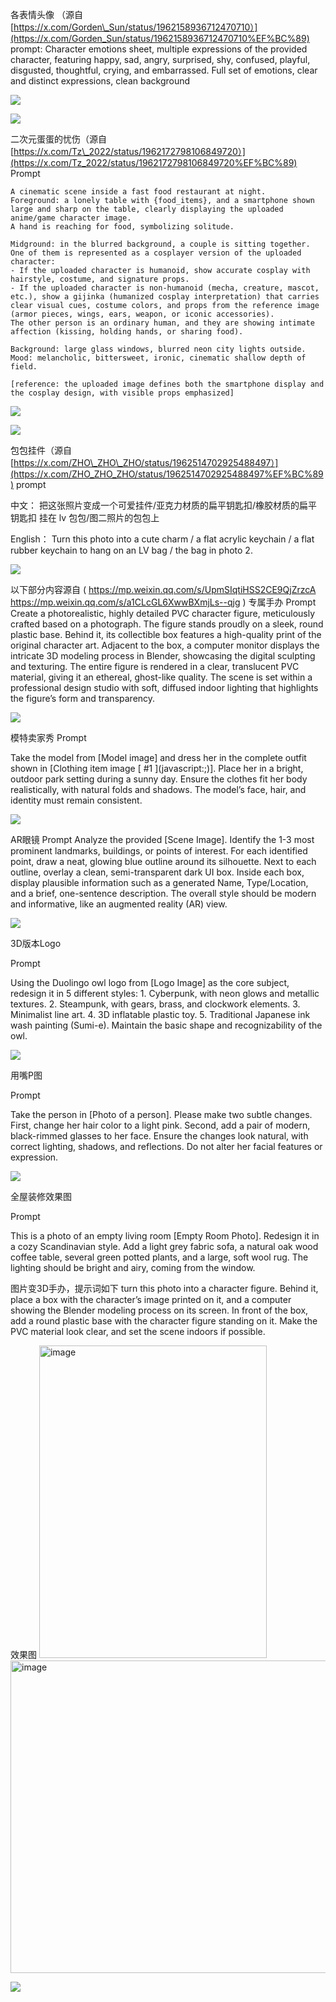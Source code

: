 各表情头像 （源自 [https://x.com/Gorden\_Sun/status/1962158936712470710）](https://x.com/Gorden_Sun/status/1962158936712470710%EF%BC%89)
prompt:
Character emotions sheet, multiple expressions of the provided character, featuring happy, sad, angry, surprised, shy, confused, playful, disgusted, thoughtful, crying, and embarrassed. Full set of emotions, clear and distinct expressions, clean background



&#x20;

![](https://emydaglj80.feishu.cn/space/api/box/stream/download/asynccode/?code=YTFkNTlhOWYxNWQxN2FlZjJiYTMxY2FmMWU4YjZhZjlfU2xLbmR4Qk1JdkhkOEtHT3Ywa0hNTnl3d04yY3l1SjRfVG9rZW46T0o0SmJXQVpyb0RDRUl4Y3hlZGNCZ1ZtbjdiXzE3NTY4NjQ3NDc6MTc1Njg2ODM0N19WNA)





&#x20;

![](https://emydaglj80.feishu.cn/space/api/box/stream/download/asynccode/?code=MWM0MTZmNGM4MzMzNGI0NzcyOTBmMTNmNjZiMGZkMWNfWXYwQXhxVzF4Rmt0ZjN3NmhBQjVPRmFDVndsWjM3MnVfVG9rZW46VTljdWJzY2JWbzd3NVN4Vk9KV2M2SGdybktlXzE3NTY4NjQ3NDc6MTc1Njg2ODM0N19WNA)

二次元蛋蛋的忧伤（源自 [https://x.com/Tz\_2022/status/1962172798106849720）](https://x.com/Tz_2022/status/1962172798106849720%EF%BC%89)
Prompt

```plaintext
A cinematic scene inside a fast food restaurant at night.  
Foreground: a lonely table with {food_items}, and a smartphone shown large and sharp on the table, clearly displaying the uploaded anime/game character image.  
A hand is reaching for food, symbolizing solitude.  

Midground: in the blurred background, a couple is sitting together.  
One of them is represented as a cosplayer version of the uploaded character:  
- If the uploaded character is humanoid, show accurate cosplay with hairstyle, costume, and signature props.  
- If the uploaded character is non-humanoid (mecha, creature, mascot, etc.), show a gijinka (humanized cosplay interpretation) that carries clear visual cues, costume colors, and props from the reference image (armor pieces, wings, ears, weapon, or iconic accessories).  
The other person is an ordinary human, and they are showing intimate affection (kissing, holding hands, or sharing food).  

Background: large glass windows, blurred neon city lights outside.  
Mood: melancholic, bittersweet, ironic, cinematic shallow depth of field.  

[reference: the uploaded image defines both the smartphone display and the cosplay design, with visible props emphasized]  
```



&#x20;

![](https://emydaglj80.feishu.cn/space/api/box/stream/download/asynccode/?code=YTQ3MzA3MzBhNDk3YzM1Y2E0ZTY4YzhjZDg2YjBmNTVfSjJQUm5aRmJPWWdjUHJwRHFocWl2U1RqSGtjcURuNDNfVG9rZW46VWk3UmJUVng3b0xJYXR4WXdqUmNiUDNDbjZlXzE3NTY4NjQ3NDc6MTc1Njg2ODM0N19WNA)





&#x20;

![](https://emydaglj80.feishu.cn/space/api/box/stream/download/asynccode/?code=MDk2NjEwYzJhOGJlOTNlYTMyMDY0ZTU2MWMxMmFlMzBfVUNONFA3SWJCYm13a0tPSmFNM2V0MVZRUmdSazdyYXlfVG9rZW46T3AybWJJMUQ1b25lcXZ4clZlV2NYMUp3bjFjXzE3NTY4NjQ3NDc6MTc1Njg2ODM0N19WNA)

包包挂件（源自 [https://x.com/ZHO\_ZHO\_ZHO/status/1962514702925488497）](https://x.com/ZHO_ZHO_ZHO/status/1962514702925488497%EF%BC%89)
prompt

中文：
把这张照片变成一个可爱挂件/亚克力材质的扁平钥匙扣/橡胶材质的扁平钥匙扣 挂在 lv 包包/图二照片的包包上

English：
Turn this photo into a cute charm / a flat acrylic keychain / a flat rubber keychain to hang on an LV bag / the bag in photo 2.



&#x20;

![](https://emydaglj80.feishu.cn/space/api/box/stream/download/asynccode/?code=OWEyOGE5M2E4MjQ3Njg1MmFkNThmOThhMzhhNTU1MzhfNXM5czhEV0w0cFJqZFN0RmtPd0NwaXBkMUpoS01VS0lfVG9rZW46R2t0cGJ3U09yb1I2dUF4WnVEZWNzOE1abk95XzE3NTY4NjQ3NDc6MTc1Njg2ODM0N19WNA)

以下部分内容源自
( <https://mp.weixin.qq.com/s/UpmSIqtiHSS2CE9QjZrzcA>
<https://mp.weixin.qq.com/s/a1CLcGL6XwwBXmjLs--qjg>
)
专属手办
Prompt
Create a photorealistic, highly detailed PVC character figure, meticulously crafted based on a photograph. The figure stands proudly on a sleek, round plastic base. Behind it, its collectible box features a high-quality print of the original character art. Adjacent to the box, a computer monitor displays the intricate 3D modeling process in Blender, showcasing the digital sculpting and texturing. The entire figure is rendered in a clear, translucent PVC material, giving it an ethereal, ghost-like quality. The scene is set within a professional design studio with soft, diffused indoor lighting that highlights the figure’s form and transparency.



&#x20;

![](https://emydaglj80.feishu.cn/space/api/box/stream/download/asynccode/?code=Y2FmNjAyNDI1NzQ2NDdlMjdhYjgwMzAyYWE4N2YxZDhfM3BtaXpxVDBMUExvakdQdGw0WG8yczlDYzdrRWVHWVZfVG9rZW46Wkd3NmJ3ZzRkbzZWalB4NWRnbWNERmFWblk0XzE3NTY4NjQ3NDc6MTc1Njg2ODM0N19WNA)

模特卖家秀
Prompt

Take the model from \[Model image] and dress her in the complete outfit shown in \[Clothing item image \[ #1 ]\(javascript:;)]. Place her in a bright, outdoor park setting during a sunny day. Ensure the clothes fit her body realistically, with natural folds and shadows. The model’s face, hair, and identity must remain consistent.



&#x20;

![](https://emydaglj80.feishu.cn/space/api/box/stream/download/asynccode/?code=ODczYTM3MmE4ZjBhZjk5MmM5YjM1MTIwNjJiM2FhMDZfMGl4UXdIVG9Ld1BrZlZzeDJHUllnNmFWd21HbDJ3OXVfVG9rZW46UGVhVWJ3UEY5b2hETE14em40R2M4Z0lPbmdGXzE3NTY4NjQ3NDc6MTc1Njg2ODM0N19WNA)

AR眼镜
Prompt
Analyze the provided \[Scene Image]. Identify the 1-3 most prominent landmarks, buildings, or points of interest. For each identified point, draw a neat, glowing blue outline around its silhouette. Next to each outline, overlay a clean, semi-transparent dark UI box. Inside each box, display plausible information such as a generated Name, Type/Location, and a brief, one-sentence description. The overall style should be modern and informative, like an augmented reality (AR) view.



&#x20;

![](https://emydaglj80.feishu.cn/space/api/box/stream/download/asynccode/?code=ODIzN2I2ODY1YzZkMDMzMWE3ODgzYTJiOTI4YTdkMTRfcjlIWGxOTHNZZEhhd2EyRnlwa3lmWWh2dFRVU2d3UEJfVG9rZW46QWhtSWJYMEpWbzlqWEV4TDRXOGNCMUJJbk1iXzE3NTY4NjQ3NDc6MTc1Njg2ODM0N19WNA)

3D版本Logo

Prompt

Using the Duolingo owl logo from \[Logo Image] as the core subject, redesign it in 5 different styles: 1. Cyberpunk, with neon glows and metallic textures. 2. Steampunk, with gears, brass, and clockwork elements. 3. Minimalist line art. 4. 3D inflatable plastic toy. 5. Traditional Japanese ink wash painting (Sumi-e). Maintain the basic shape and recognizability of the owl.



&#x20;

![](https://emydaglj80.feishu.cn/space/api/box/stream/download/asynccode/?code=M2I1Y2Y1NWVlOTk2ODFjNjYwZDU0M2FmN2Y1YTgyYmJfRFhNS0E5dW5GOWpmckNSQkFsRVEzZGNxMVprUEtER0pfVG9rZW46TWpPc2JCYURrb01hMGt4c2RVNmM2TnJublRlXzE3NTY4NjQ3NDc6MTc1Njg2ODM0N19WNA)

用嘴P图

Prompt

Take the person in \[Photo of a person]. Please make two subtle changes. First, change her hair color to a light pink. Second, add a pair of modern, black-rimmed glasses to her face. Ensure the changes look natural, with correct lighting, shadows, and reflections. Do not alter her facial features or expression.



&#x20;

![](https://emydaglj80.feishu.cn/space/api/box/stream/download/asynccode/?code=NzkyMzUxOGU1ZGFkZTlhNTIwMWZiM2QyMTUyYTFiNThfUGdjQ1ROVEJOUFBQUHVOb1ZTaU9RaUpIVjhRY3hqSjVfVG9rZW46UU05MGJZUW9UbzBlbEV4VXpCZ2N3dFBnbm5nXzE3NTY4NjQ3NDc6MTc1Njg2ODM0N19WNA)

全屋装修效果图

Prompt

This is a photo of an empty living room \[Empty Room Photo]. Redesign it in a cozy Scandinavian style. Add a light grey fabric sofa, a natural oak wood coffee table, several green potted plants, and a large, soft wool rug. The lighting should be bright and airy, coming from the window.



&#x20;

图片变3D手办，提示词如下
turn this photo into a character figure. Behind it, place a box with the character’s image printed on it, and a computer showing the Blender modeling process on its screen. In front of the box, add a round plastic base with the character figure standing on it. Make the PVC material look clear, and set the scene indoors if possible.

效果图
<img width="364" height="500" alt="image" src="https://github.com/user-attachments/assets/1cf6b95f-0402-4db7-95b9-6dfd9b55f890" />
<img width="649" height="500" alt="image" src="https://github.com/user-attachments/assets/c689cd7c-f1f7-42f1-bb0b-1751b4926915" />




![](https://emydaglj80.feishu.cn/space/api/box/stream/download/asynccode/?code=ZjkyZTQyN2QwNjM3NDA5OGVkZTY3ODUzMTdiNDA2Y2RfRHA1Q0NHZmVSTkZJVWtqSjd0TFZyR0FHbmFTYUFWdExfVG9rZW46UHBWTWJ3a1k1bzhTbDR4TmllbGNKV0hnbnJjXzE3NTY4NjQ3NDc6MTc1Njg2ODM0N19WNA)

